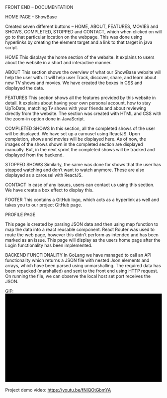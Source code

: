 FRONT END – DOCUMENTATION

HOME PAGE - ShowBase

Created seven different buttons – HOME, ABOUT, FEATURES, MOVIES and SHOWS, COMPLETED, STOPPED and CONTACT, which when clicked on will go to that particular location on the webpage. This was done using hyperlinks by creating the element target and a link to that target in java script.

HOME
This displays the home section of the website. It explains to users about the website in a short and interactive manner.

ABOUT
This section shows the overview of what our ShowBase website will help the user with. It will help user Track, discover, share, and learn about new TV shows and movies. We have created the boxes in CSS and displayed the data.

FEATURES
This section shows all the features provided by this website in detail. It explains about having your own personal account, how to stay UpToDate, matching Tv shows with your friends and about reviewing directly from the website. The section was created with HTML and CSS with the zoom-in option done in JavaScript.

COMPLETED SHOWS
In this section, all the completed shows of the user will be displayed. We have set up a carousel using ReactJS. Upon completion, shows and movies will be displayed here. As of now, the images of the shows shown in the completed section are displayed manually. But, in the next sprint the completed shows will be tracked and displayed from the backend.

STOPPED SHOWS
Similarly, the same was done for shows that the user has stopped watching and don’t want to watch anymore. These are also displayed as a carousel with ReactJS.

CONTACT
In case of any issues, users can contact us using this section. We have create a box effect to display this.

FOOTER
This contains a GitHub logo, which acts as a hyperlink as well and takes you to our project GitHub page.

PROFILE PAGE

This page is created by parsing JSON data and then using map function to map the data into a react reusable component. React Router was used to route the web page, however this didn't perform as intended and has been marked as an issue.
This page will display as the users home page after the Login functionality has been implemented.


BACKEND FUNCTIONALITY
In GoLang we have managed to call an API functionality which returns a JSON file with nested Json elements and arrays, which have been parsed using unmarshalling.
The required data has been repacked (marshalled) and sent to the front end using HTTP request.
On running the file, we can observe the local host set port receives the JSON.

GIF:
![](video.gif)



Project demo video: https://youtu.be/fNlQOtGbmYA
